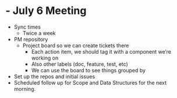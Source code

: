 # - July 6 Meeting
- Sync times
    - Twice a week
- PM repository
    - Project board so we can create tickets there
        - Each action item, we should tag it with a component we’re working on
        - Also other labels (doc, feature, test, etc)
        - We can use the board to see things grouped by
- Set up the repos and initial issues
- Scheduled follow up for Scope and Data Structures for the next morning.
